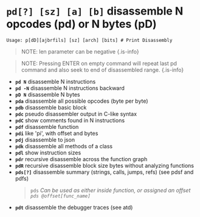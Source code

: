 <!-- TITLE: pd -->

#  **`pd[?] [sz] [a] [b]`** disassemble N opcodes (pd) or N bytes (pD)


```text
Usage: p[dD][ajbrfils] [sz] [arch] [bits] # Print Disassembly
```


> NOTE: len parameter can be negative {.is-info}

> NOTE: Pressing ENTER on empty command will repeat last pd command and also seek to end of disassembled range. {.is-info}

- **`pd N`** disassemble N instructions
- **`pd -N`** disassemble N instructions backward
- **`pD N`** disassemble N bytes
- **`pda`** disassemble all possible opcodes (byte per byte)
- **`pdb`** disassemble basic block
- **`pdc`** pseudo disassembler output in C-like syntax
- **`pdC`** show comments found in N instructions
- **`pdf`** disassemble function
- **`pdi`** like 'pi', with offset and bytes
- **`pdj`** disassemble to json
- **`pdk`** disassemble all methods of a class
- **`pdl`** show instruction sizes
- **`pdr`** recursive disassemble across the function graph
- **`pdR`** recursive disassemble block size bytes without analyzing functions
- **`pds[?]`** disassemble summary (strings, calls, jumps, refs) (see pdsf and pdfs)
  > `pds` _Can be used as either inside function, or assigned an offset `pds @offset[func_name]`_
- **`pdt`** disassemble the debugger traces (see atd)

<p hidden>pd pD pda pdb pdc pdC pdf pdi pdj pdk pdl pdr pdR pds pdt</p>